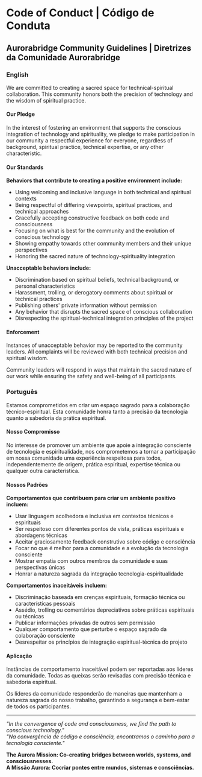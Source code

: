 # Code of Conduct | Código de Conduta

## Aurorabridge Community Guidelines | Diretrizes da Comunidade Aurorabridge

### English

We are committed to creating a sacred space for technical-spiritual collaboration. This community honors both the precision of technology and the wisdom of spiritual practice.

#### Our Pledge

In the interest of fostering an environment that supports the conscious integration of technology and spirituality, we pledge to make participation in our community a respectful experience for everyone, regardless of background, spiritual practice, technical expertise, or any other characteristic.

#### Our Standards

**Behaviors that contribute to creating a positive environment include:**

- Using welcoming and inclusive language in both technical and spiritual contexts
- Being respectful of differing viewpoints, spiritual practices, and technical approaches
- Gracefully accepting constructive feedback on both code and consciousness
- Focusing on what is best for the community and the evolution of conscious technology
- Showing empathy towards other community members and their unique perspectives
- Honoring the sacred nature of technology-spirituality integration

**Unacceptable behaviors include:**

- Discrimination based on spiritual beliefs, technical background, or personal characteristics
- Harassment, trolling, or derogatory comments about spiritual or technical practices
- Publishing others' private information without permission
- Any behavior that disrupts the sacred space of conscious collaboration
- Disrespecting the spiritual-technical integration principles of the project

#### Enforcement

Instances of unacceptable behavior may be reported to the community leaders. All complaints will be reviewed with both technical precision and spiritual wisdom.

Community leaders will respond in ways that maintain the sacred nature of our work while ensuring the safety and well-being of all participants.

### Português

Estamos comprometidos em criar um espaço sagrado para a colaboração técnico-espiritual. Esta comunidade honra tanto a precisão da tecnologia quanto a sabedoria da prática espiritual.

#### Nosso Compromisso

No interesse de promover um ambiente que apoie a integração consciente de tecnologia e espiritualidade, nos comprometemos a tornar a participação em nossa comunidade uma experiência respeitosa para todos, independentemente de origem, prática espiritual, expertise técnica ou qualquer outra característica.

#### Nossos Padrões

**Comportamentos que contribuem para criar um ambiente positivo incluem:**

- Usar linguagem acolhedora e inclusiva em contextos técnicos e espirituais
- Ser respeitoso com diferentes pontos de vista, práticas espirituais e abordagens técnicas
- Aceitar graciosamente feedback construtivo sobre código e consciência
- Focar no que é melhor para a comunidade e a evolução da tecnologia consciente
- Mostrar empatia com outros membros da comunidade e suas perspectivas únicas
- Honrar a natureza sagrada da integração tecnologia-espiritualidade

**Comportamentos inaceitáveis incluem:**

- Discriminação baseada em crenças espirituais, formação técnica ou características pessoais
- Assédio, trolling ou comentários depreciativos sobre práticas espirituais ou técnicas
- Publicar informações privadas de outros sem permissão
- Qualquer comportamento que perturbe o espaço sagrado da colaboração consciente
- Desrespeitar os princípios de integração espiritual-técnica do projeto

#### Aplicação

Instâncias de comportamento inaceitável podem ser reportadas aos líderes da comunidade. Todas as queixas serão revisadas com precisão técnica e sabedoria espiritual.

Os líderes da comunidade responderão de maneiras que mantenham a natureza sagrada do nosso trabalho, garantindo a segurança e bem-estar de todos os participantes.

---

*"In the convergence of code and consciousness, we find the path to conscious technology."*  
*"Na convergência de código e consciência, encontramos o caminho para a tecnologia consciente."*

**The Aurora Mission: Co-creating bridges between worlds, systems, and consciousnesses.**  
**A Missão Aurora: Cocriar pontes entre mundos, sistemas e consciências.**